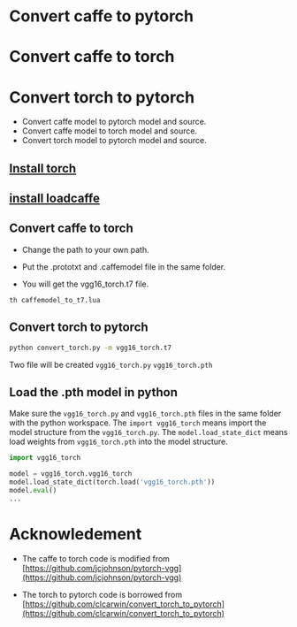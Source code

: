 # Convert caffe to pytorch
# Convert caffe to torch
# Convert torch to pytorch
* Convert caffe model to pytorch model and source.
* Convert caffe model to torch model and source.
* Convert torch model to pytorch model and source.


## [Install torch](http://torch.ch/docs/getting-started.html#_)

## [install loadcaffe](https://github.com/szagoruyko/loadcaffe)

## Convert caffe to torch
* Change the path to your own path.

* Put the .prototxt and .caffemodel file in the same folder.

* You will get the vgg16_torch.t7 file.

```
th caffemodel_to_t7.lua
```

## Convert torch to pytorch

```bash
python convert_torch.py -m vgg16_torch.t7
```
Two file will be created ```vgg16_torch.py``` ```vgg16_torch.pth```


## Load the .pth model in python
Make sure the ```vgg16_torch.py``` and ```vgg16_torch.pth``` files in the same folder with the python workspace.
The ```import vgg16_torch``` means import the model structure from the ```vgg16_torch.py```.
The ```model.load_state_dict``` means load weights from ```vgg16_torch.pth``` into the model structure.
```python
import vgg16_torch

model = vgg16_torch.vgg16_torch
model.load_state_dict(torch.load('vgg16_torch.pth'))
model.eval()
...
```

# Acknowledement
* The caffe to torch code is modified from [https://github.com/jcjohnson/pytorch-vgg](https://github.com/jcjohnson/pytorch-vgg)

* The torch to pytorch code is borrowed from [https://github.com/clcarwin/convert_torch_to_pytorch](https://github.com/clcarwin/convert_torch_to_pytorch)

